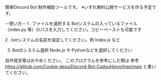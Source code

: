 簡単Discord Bot 制作補助ツールです。
※いずれ無料公開サービスを作る予定です。

--使い方--
1 . ファイルを選択する
Botシステムの入っているファイル（index.py 等）のパスを入力してください。コピーペーストも可能です

2 . botシステムの名前を設定してください。例 Index.js など

3. Botのシステム選択 Node.js や Pythonなどを選択してください

自作発言等はおやめください。
このプログラムを参考にした際は 参考 https://github.com/Cookie-desu/Discord-Bot-CadouHojyo/tree/main と書いてください。
